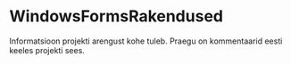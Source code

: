# WindowsFormsRakendused
Informatsioon projekti arengust kohe tuleb. Praegu on kommentaarid eesti keeles projekti sees.
